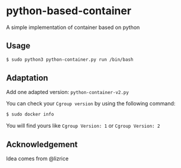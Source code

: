 # python-based-container
A simple implementation of container based on python

## Usage
```bash
$ sudo python3 python-container.py run /bin/bash
```
## Adaptation
Add one adapted version: `python-container-v2.py`

You can check your `Cgroup version` by using the following command:

```bash
$ sudo docker info
```

You will find yours like `Cgroup Version: 1` or `Cgroup Version: 2`

## Acknowledgement
Idea comes from @lizrice